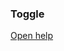 ### Toggle

<a href="http://www.material-ui.com/#/components/switches" target="_blank">Open help</a>
